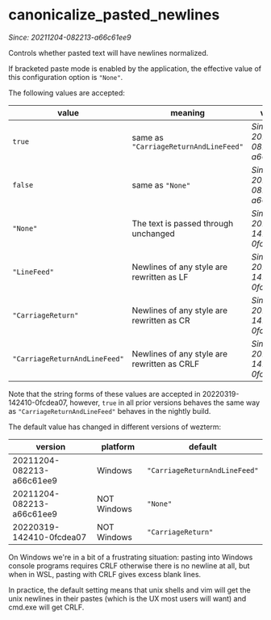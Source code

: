 # canonicalize_pasted_newlines

*Since: 20211204-082213-a66c61ee9*

Controls whether pasted text will have newlines normalized.

If bracketed paste mode is enabled by the application, the effective
value of this configuration option is `"None"`.

The following values are accepted:

|value|meaning|version|
|-----|-------|---------------|
|`true` |same as `"CarriageReturnAndLineFeed"`|*Since: 20211204-082213-a66c61ee9*|
|`false` |same as `"None"`|*Since: 20211204-082213-a66c61ee9*|
|`"None"` |The text is passed through unchanged|*Since: 20220319-142410-0fcdea07*|
|`"LineFeed"` |Newlines of any style are rewritten as LF|*Since: 20220319-142410-0fcdea07*|
|`"CarriageReturn"` |Newlines of any style are rewritten as CR|*Since: 20220319-142410-0fcdea07*|
|`"CarriageReturnAndLineFeed"` |Newlines of any style are rewritten as CRLF|*Since: 20220319-142410-0fcdea07*|

Note that the string forms of these values are accepted in 20220319-142410-0fcdea07,
however, `true` in all prior versions behaves the same way as
`"CarriageReturnAndLineFeed"` behaves in the nightly build.

The default value has changed in different versions of wezterm:

|version|platform|default|
|-------|--------|-------|
|20211204-082213-a66c61ee9|Windows|`"CarriageReturnAndLineFeed"`|
|20211204-082213-a66c61ee9|NOT Windows|`"None"`|
|20220319-142410-0fcdea07|NOT Windows|`"CarriageReturn"`|

On Windows we're in a bit of a frustrating situation: pasting into
Windows console programs requires CRLF otherwise there is no newline
at all, but when in WSL, pasting with CRLF gives excess blank lines.

In practice, the default setting means that unix shells and vim will get the
unix newlines in their pastes (which is the UX most users will want) and
cmd.exe will get CRLF.

